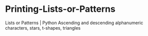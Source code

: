 # Printing-Lists-or-Patterns
Lists or Patterns | Python 
Ascending and descending alphanumeric characters, stars, t-shapes, triangles 
